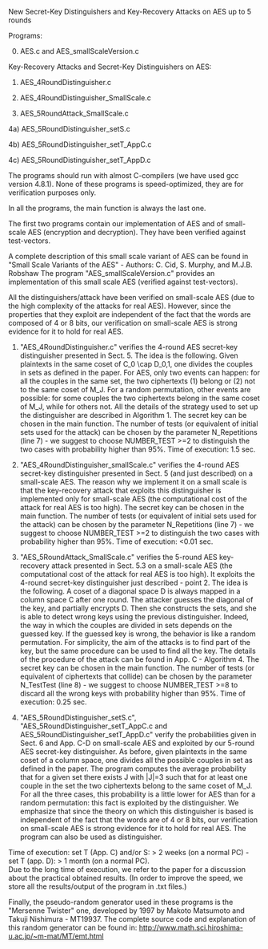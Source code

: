 New Secret-Key Distinguishers and Key-Recovery Attacks on AES up to 5 rounds

Programs:

0) AES.c and AES_smallScaleVersion.c

Key-Recovery Attacks and Secret-Key Distinguishers on AES:

1) AES_4RoundDistinguisher.c

2) AES_4RoundDistinguisher_SmallScale.c

3) AES_5RoundAttack_SmallScale.c

4a) AES_5RoundDistinguisher_setS.c

4b) AES_5RoundDistinguisher_setT_AppC.c

4c) AES_5RoundDistinguisher_setT_AppD.c

The programs should run with almost C-compilers (we have used gcc version 4.8.1). None of these programs is speed-optimized, they are for verification purposes only.

In all the programs, the main function is always the last one.

The first two programs contain our implementation of AES and of small-scale AES (encryption and decryption). They have been verified against test-vectors.

A complete description of this small scale variant of AES can be found in "Small Scale Variants of the AES" - Authors: C. Cid, S. Murphy, and M.J.B. Robshaw The program "AES_smallScaleVersion.c" provides an implementation of this small scale AES (verified against test-vectors).

All the distinguishers/attack have been verified on small-scale AES (due to the high complexity of the attacks for real AES).
However, since the properties that they exploit are independent of the fact that the words are composed of 4 or 8 bits, our verification on small-scale AES is strong evidence for it to hold for real AES.

1) "AES_4RoundDistinguisher.c" verifies the 4-round AES secret-key distinguisher presented in Sect. 5. 
The idea is the following. Given plaintexts in the same coset of C_0 \cap D_0,1, one divides the couples in sets as defined in the paper.
For AES, only two events can happen: for all the couples in the same set, the two ciphertexts (1) belong or (2) not to the same coset of M_J.
For a random permutation, other events are possible: for some couples the two ciphertexts belong in the same coset of M_J, while for others not.
All the details of the strategy used to set up the distinguisher are described in Algorithm 1.
The secret key can be chosen in the main function. The number of tests (or equivalent of initial sets used for the attack) can be chosen by the parameter N_Repetitions (line 7) - we suggest to choose NUMBER_TEST >=2 to distinguish the two cases with probability higher than 95%.
Time of execution: 1.5 sec.

2) "AES_4RoundDistinguisher_smallScale.c" verifies the 4-round AES secret-key distinguisher presented in Sect. 5 (and just described) on a small-scale AES. 
The reason why we implement it on a small scale is that the key-recovery attack that exploits this distinguisher is implemented only for small-scale AES (the computational cost of the attack for real AES is too high).
The secret key can be chosen in the main function. The number of tests (or equivalent of initial sets used for the attack) can be chosen by the parameter N_Repetitions (line 7) - we suggest to choose NUMBER_TEST >=2 to distinguish the two cases with probability higher than 95%.
Time of execution: <0.01 sec.

3) "AES_5RoundAttack_SmallScale.c" verifies the 5-round AES key-recovery attack presented in Sect. 5.3 on a small-scale AES (the computational cost of the attack for real AES is too high). 
It exploits the 4-round secret-key distinguisher just described - point 2.
The idea is the following. A coset of a diagonal space D is always mapped in a column space C after one round.
The attacker guesses the diagonal of the key, and partially encrypts D. Then she constructs the sets, and she is able to detect wrong keys using the previous distinguisher.
Indeed, the way in which the couples are divided in sets depends on the guessed key. If the guessed key is wrong, the behavior is like a random permutation.
For simplicity, the aim of the attacks is to find part of the key, but the same procedure can be used to find all the key.
The details of the procedure of the attack can be found in App. C - Algorithm 4.
The secret key can be chosen in the main function. The number of tests (or equivalent of ciphertexts that collide) can be chosen by the parameter N_TestTest (line 8) - we suggest to choose NUMBER_TEST >=8 to discard all the wrong keys with probability higher than 95%.
Time of execution: 0.25 sec.

4) "AES_5RoundDistinguisher_setS.c", "AES_5RoundDistinguisher_setT_AppC.c and AES_5RoundDistinguisher_setT_AppD.c" verify the probabilities given in Sect. 6 and App. C-D on small-scale AES and exploited by our 5-round AES secret-key distinguisher.
As before, given plaintexts in the same coset of a column space, one divides all the possible couples in set as defined in the paper.
The program computes the average probability that for a given set there exists J with |J|=3 such that for at least one couple in the set the two ciphertexts belong to the same coset of M_J.
For all the three cases, this probability is a little lower for AES than for a random permutation: this fact is exploited by the distinguisher.
We emphasize that since the theory on which this distinguisher is based is independent of the fact that the words are of 4 or 8 bits, our verification on small-scale AES is strong evidence for it to hold for real AES.
The program can also be used as distinguisher.

Time of execution: set T (App. C) and/or S: > 2 weeks (on a normal PC) - set T (app. D): > 1 month (on a normal PC).  
Due to the long time of execution, we refer to the paper for a discussion about the practical obtained results.
(In order to improve the speed, we store all the results/output of the program in .txt files.)

Finally, the pseudo-random generator used in these programs is the "Mersenne Twister" one, developed by 1997 by Makoto Matsumoto and Takuji Nishimura - MT19937. The complete source code and explanation of this random generator can be found in: http://www.math.sci.hiroshima-u.ac.jp/~m-mat/MT/emt.html

